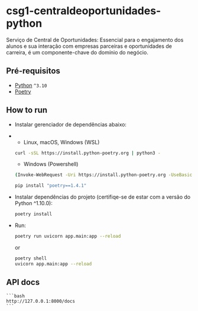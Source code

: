 # csg1-centraldeoportunidades-python

Serviço de Central de Oportunidades: Essencial para o engajamento dos alunos e sua interação com empresas parceiras e oportunidades de carreira, é um componente-chave do domínio do negócio.

## Pré-requisitos
- [Python](https://python.org/) `^3.10` <br/>
- [Poetry](https://python-poetry.org/docs/)

## How to run

- Instalar gerenciador de dependências abaixo:
- 
    - Linux, macOS, Windows (WSL)
      
    ```bash
    curl -sSL https://install.python-poetry.org | python3 -
    ```
    
    - Windows (Powershell)
      
    ```bash
    (Invoke-WebRequest -Uri https://install.python-poetry.org -UseBasicParsing).Content | py -
    ```
    
    ```bash
    pip install "poetry==1.4.1"
    ```
    

- Instalar dependências do projeto (certifiqe-se de estar com a versão do Python ^1.10.0):
    ```bash
    poetry install
    ```
- Run: 
    ```bash
    poetry run uvicorn app.main:app --reload
    ```
    or
    ```bash
    poetry shell
    uvicorn app.main:app --reload
    ```
## API docs
    ```bash
    http://127.0.0.1:8000/docs
    ```

